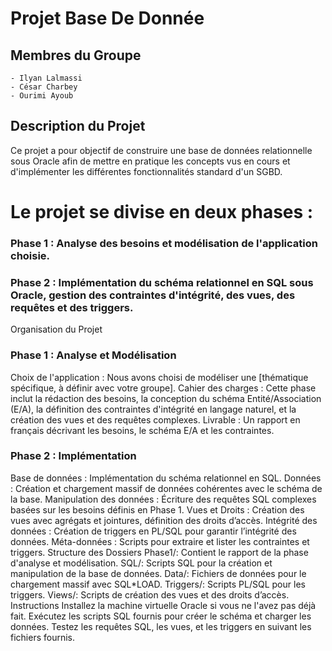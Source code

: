 # Projet Base De Donnée
## Membres du Groupe
    - Ilyan Lalmassi
    - César Charbey
    - Ourimi Ayoub
## Description du Projet
Ce projet a pour objectif de construire une base de données relationnelle sous Oracle afin de mettre en pratique les concepts vus en cours et d'implémenter les différentes fonctionnalités standard d'un SGBD.

# Le projet se divise en deux phases :

### Phase 1 : Analyse des besoins et modélisation de l'application choisie.
### Phase 2 : Implémentation du schéma relationnel en SQL sous Oracle, gestion des contraintes d'intégrité, des vues, des requêtes et des triggers.
Organisation du Projet
### Phase 1 : Analyse et Modélisation
Choix de l'application : Nous avons choisi de modéliser une [thématique spécifique, à définir avec votre groupe].
Cahier des charges : Cette phase inclut la rédaction des besoins, la conception du schéma Entité/Association (E/A), la définition des contraintes d'intégrité en langage naturel, et la création des vues et des requêtes complexes.
Livrable : Un rapport en français décrivant les besoins, le schéma E/A et les contraintes.
### Phase 2 : Implémentation
Base de données : Implémentation du schéma relationnel en SQL.
Données : Création et chargement massif de données cohérentes avec le schéma de la base.
Manipulation des données : Écriture des requêtes SQL complexes basées sur les besoins définis en Phase 1.
Vues et Droits : Création des vues avec agrégats et jointures, définition des droits d’accès.
Intégrité des données : Création de triggers en PL/SQL pour garantir l’intégrité des données.
Méta-données : Scripts pour extraire et lister les contraintes et triggers.
Structure des Dossiers
Phase1/: Contient le rapport de la phase d'analyse et modélisation.
SQL/: Scripts SQL pour la création et manipulation de la base de données.
Data/: Fichiers de données pour le chargement massif avec SQL*LOAD.
Triggers/: Scripts PL/SQL pour les triggers.
Views/: Scripts de création des vues et des droits d’accès.
Instructions
Installez la machine virtuelle Oracle si vous ne l'avez pas déjà fait.
Exécutez les scripts SQL fournis pour créer le schéma et charger les données.
Testez les requêtes SQL, les vues, et les triggers en suivant les fichiers fournis.

